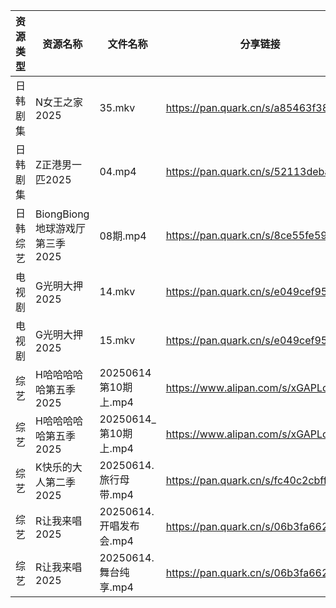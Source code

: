 | 资源类型 | 资源名称                   | 文件名称               | 分享链接                                 | 更新时间                |
| ---- | ---------------------- | ------------------ | ------------------------------------ | ------------------- |
| 日韩剧集 | N女王之家2025              | 35.mkv             | https://pan.quark.cn/s/a85463f38f49  | 2025-06-14 21:28:22 |
| 日韩剧集 | Z正港男一匹2025             | 04.mp4             | https://pan.quark.cn/s/52113deba779  | 2025-06-14 21:36:20 |
| 日韩综艺 | BiongBiong地球游戏厅第三季2025 | 08期.mp4            | https://pan.quark.cn/s/8ce55fe5953d  | 2025-06-14 21:36:58 |
| 电视剧  | G光明大押2025              | 14.mkv             | https://pan.quark.cn/s/e049cef95b6c  | 2025-06-14 21:22:38 |
| 电视剧  | G光明大押2025              | 15.mkv             | https://pan.quark.cn/s/e049cef95b6c  | 2025-06-14 21:22:34 |
| 综艺   | H哈哈哈哈哈第五季2025          | 20250614 第10期上.mp4 | https://www.alipan.com/s/xGAPLokKzoj | 2025-06-14 14:04:36 |
| 综艺   | H哈哈哈哈哈第五季2025          | 20250614_第10期上.mp4 | https://www.alipan.com/s/xGAPLokKzoj | 2025-06-14 15:04:35 |
| 综艺   | K快乐的大人第二季2025          | 20250614.旅行母带.mp4  | https://pan.quark.cn/s/fc40c2cbff29  | 2025-06-14 21:37:27 |
| 综艺   | R让我来唱2025              | 20250614.开唱发布会.mp4 | https://pan.quark.cn/s/06b3fa662178  | 2025-06-14 21:38:19 |
| 综艺   | R让我来唱2025              | 20250614.舞台纯享.mp4  | https://pan.quark.cn/s/06b3fa662178  | 2025-06-14 21:38:23 |
